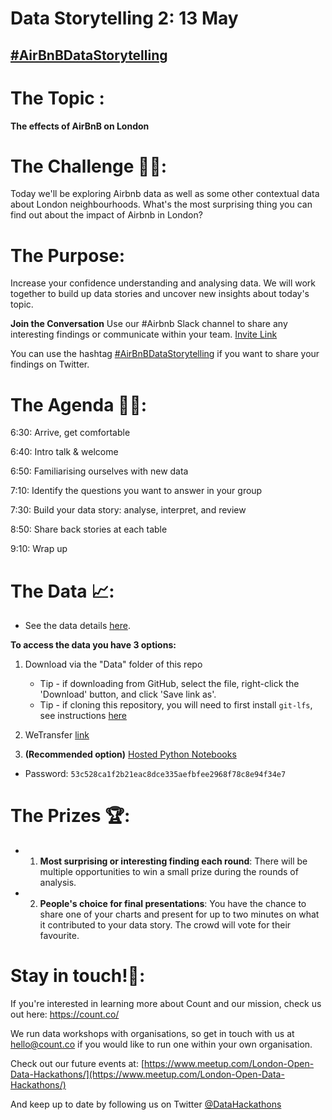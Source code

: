 # Data Storytelling 2: 13 May

## [#AirBnBDataStorytelling](https://twitter.com/DataHackathons?lang=en-gb/)

# The Topic :
**The effects of AirBnB on London** 

# The Challenge 👨‍💻:
Today we'll be exploring Airbnb data as well as some other contextual data about London neighbourhoods. What's the most surprising thing you can find out about the impact of Airbnb in London?

# The Purpose:
Increase your confidence understanding and analysing data. We will work together to build up data stories and uncover new insights about today's topic.
 
 
**Join the Conversation** Use our #Airbnb Slack channel to share any interesting findings or communicate within your team. 
[Invite Link](https://join.slack.com/t/opendatahackathons/shared_invite/enQtNTk4NDM0NjMyNjI3LTUwN2UwNTFjYTQ1ZDc5N2RiNDdkYWVhMzljNzJjOGEzY2ZmMzk2NDRjODYwNDE5YWZmNTdiMzdlZWUyM2YyZTI)

You can use the hashtag [#AirBnBDataStorytelling](https://twitter.com/DataHackathons?lang=en-gb/) if you want to share your findings on Twitter.

# The Agenda 👩‍🏫:

6:30: Arrive, get comfortable

6:40: Intro talk & welcome

6:50: Familiarising ourselves with new data

7:10: Identify the questions you want to answer in your group

7:30: Build your data story: analyse, interpret, and review

8:50: Share back stories at each table

9:10: Wrap up

# The Data 📈:
    
- See the data details [here](https://github.com/count/hackathons/blob/master/AirBnb/Data/README.md).
    
    
**To access the data you have 3 options:**

1. Download via the "Data" folder of this repo
    - Tip - if downloading from GitHub, select the file, right-click the 'Download' button, and click 'Save link as'.
    - Tip - if cloning this repository, you will need to first install `git-lfs`, see instructions [here](https://help.github.com/articles/installing-git-large-file-storage/)
    
2. WeTransfer [link](https://we.tl/t-bkpa22Rp9q)

3. **(Recommended option)** [Hosted Python Notebooks](https://play.count.co/jupyter/tree/work/Health)
  - Password: `53c528ca1f2b21eac8dce335aefbfee2968f78c8e94f34e7`

# The Prizes 🏆:

- 1. **Most surprising or interesting finding each round**: There will be multiple opportunities to win a small prize during the rounds of analysis.
- 2. **People's choice for final presentations**: You have the chance to share one of your charts and present for up to two minutes on what it contributed to your data story. The crowd will vote for their favourite.

# Stay in touch!🤙:

If you're interested in learning more about Count and our mission, check us out here: https://count.co/

We run data workshops with organisations, so get in touch with us at hello@count.co if you would like to run one within your own organisation. 

Check out our future events at: [https://www.meetup.com/London-Open-Data-Hackathons/](https://www.meetup.com/London-Open-Data-Hackathons/)

And keep up to date by following us on Twitter [@DataHackathons](https://twitter.com/DataHackathons)

